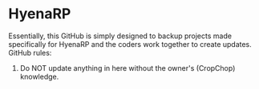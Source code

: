 # HyenaRP
  Essentially, this GitHub is simply designed to backup projects made specifically for HyenaRP and the coders work together to create updates.
GitHub rules:
1. Do NOT update anything in here without the owner's (CropChop) knowledge. 
